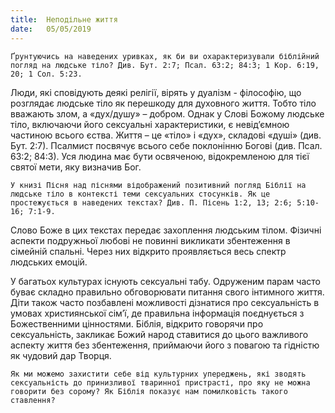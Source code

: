 ```yaml
---
title:  Неподільне життя
date:   05/05/2019
---
```


`Ґрунтуючись на наведених уривках, як би ви охарактеризували біблійний погляд на людське тіло? Див. Бут. 2:7; Псал. 63:2; 84:3; 1 Кор. 6:19, 20; 1 Сол. 5:23.`

Люди, які сповідують деякі релігії, вірять у дуалізм - філософію, що розглядає людське тіло як перешкоду для духовного життя. Тобто тіло вважають злом, а «дух/душу» – добром. Однак у Слові Божому людське тіло, включаючи його сексуальні характеристики, є невід’ємною частиною всього єства. Життя – це «тіло» і «дух», складові «душі» (див. Бут. 2:7). Псалмист посвячує всього себе поклонінню Богові (див. Псал. 63:2; 84:3). Уся людина має бути освяченою, відокремленою для тієї святої мети, яку визначив Бог.

`У книзі Пісня над піснями відображений позитивний погляд Біблії на людське тіло в контексті теми сексуальних стосунків. Як це простежується в наведених текстах? Див. П. Пісень 1:2, 13; 2:6; 5:10-16; 7:1-9.`

Слово Боже в цих текстах передає захоплення людським тілом. Фізичні аспекти подружньої любові не повинні викликати збентеження в сімейній спальні. Через них відкрито проявляється весь спектр людських емоцій.

У багатьох культурах існують сексуальні табу. Одруженим парам часто буває складно правильно обговорювати питання свого інтимного життя. Діти також часто позбавлені можливості дізнатися про сексуальність в умовах християнської сім’ї, де правильна інформація поєднується з Божественними цінностями. Біблія, відкрито говорячи про сексуальність, закликає Божий народ ставитися до цього важливого аспекту життя без збентеження, приймаючи його з повагою та гідністю як чудовий дар Творця.

`Як ми можемо захистити себе від культурних упереджень, які зводять сексуальність до принизливої тваринної пристрасті, про яку не можна говорити без сорому? Як Біблія показує нам помилковість такого ставлення?`